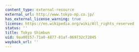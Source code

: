 ```yaml
---
content_type: external-resource
external_url: http://www.tokyo-np.co.jp/
has_external_license_warning: true
license: https://en.wikipedia.org/wiki/All_rights_reserved
status: ''
title: Tokyo Shimbun
uid: 9aa00157-71a0-4877-81af-069732c72845
wayback_url: ''
---
```

